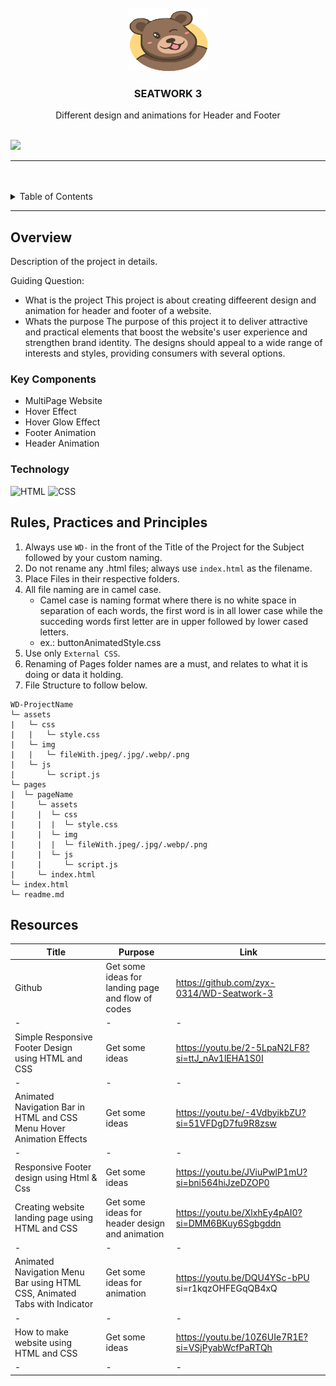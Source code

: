 <a name="readme-top">

<br/>

<br />
<div align="center">
  <a href="https://github.com/zyx-0314/">
  <img src="/assets/img/BEAR.png" alt="BEAR" width="130" height="100">
  </a>

  <h3 align="center">SEATWORK 3</h3>
</div>
<div align="center">
  Different design and animations for Header and Footer
</div>

<br />


![](https://visit-counter.vercel.app/counter.png?page=Aviona05/WD-SEATWORK-3)

---

<br />
<br />

<details>
  <summary>Table of Contents</summary>
  <ol>
    <li>
      <a href="#overview">Overview</a>
      <ol>
        <li>
          <a href="#key-components">Key Components</a>
        </li>
        <li>
          <a href="#technology">Technology</a>
        </li>
      </ol>
    </li>
    <li>
      <a href="#rule,-practices-and-principles">Rules, Practices and Principles</a>
    </li>
    <li>
      <a href="#resources">Resources</a>
    </li>
  </ol>
</details>

---

## Overview


Description of the project in details.

Guiding Question:
- What is the project
This project is about creating diffeerent design and animation for header and footer of a website.
- Whats the purpose
The purpose of this project it to deliver attractive and practical elements that boost the website's user experience and strengthen brand identity. The designs should appeal to a wide range of interests and styles, providing consumers with several options.


### Key Components

- MultiPage Website
- Hover Effect
- Hover Glow Effect
- Footer Animation
- Header Animation

### Technology
![HTML](https://img.shields.io/badge/HTML-E34F26?style=for-the-badge&logo=html5&logoColor=white)
![CSS](https://img.shields.io/badge/CSS-1572B6?style=for-the-badge&logo=css3&logoColor=white)

## Rules, Practices and Principles
1. Always use `WD-` in the front of the Title of the Project for the Subject followed by your custom naming.
2. Do not rename any .html files; always use `index.html` as the filename.
3. Place Files in their respective folders.
4. All file naming are in camel case.
   - Camel case is naming format where there is no white space in separation of each words, the first word is in all lower case while the succeding words first letter are in upper followed by lower cased letters.
   - ex.: buttonAnimatedStyle.css
5. Use only `External CSS`.
6. Renaming of Pages folder names are a must, and relates to what it is doing or data it holding.
7. File Structure to follow below.

```
WD-ProjectName
└─ assets
|   └─ css
|   |   └─ style.css
|   └─ img
|   |   └─ fileWith.jpeg/.jpg/.webp/.png
|   └─ js
|       └─ script.js
└─ pages
|  └─ pageName
|     └─ assets
|     |  └─ css
|     |  |  └─ style.css
|     |  └─ img
|     |  |  └─ fileWith.jpeg/.jpg/.webp/.png
|     |  └─ js
|     |     └─ script.js
|     └─ index.html
└─ index.html
└─ readme.md
```

## Resources


| Title | Purpose | Link |
|-|-|-|
|Github|Get some ideas for landing page and flow of codes|https://github.com/zyx-0314/WD-Seatwork-3|
|-|-|-|
|Simple Responsive Footer Design using HTML and CSS|Get some ideas|https://youtu.be/2-5LpaN2LF8?si=ttJ_nAv1lEHA1S0I|
|-|-|-|
|Animated Navigation Bar in HTML and CSS Menu Hover Animation Effects|Get some ideas|https://youtu.be/-4VdbyikbZU?si=51VFDgD7fu9R8zsw|
|-|-|-|
|Responsive Footer design using Html & Css|Get some ideas|https://youtu.be/JViuPwlP1mU?si=bni564hiJzeDZOP0|
|Creating website landing page using HTML and CSS|Get some ideas for header design and animation|https://youtu.be/XlxhEy4pAI0?si=DMM6BKuy6Sgbgddn |
|-|-|-|
|Animated Navigation Menu Bar using HTML CSS, Animated Tabs with Indicator |Get some ideas for animation|https://youtu.be/DQU4YSc-bPU si=r1kqzOHFEGqQB4xQ|
|-|-|-|
|How to make website using HTML and CSS|Get some ideas|https://youtu.be/10Z6UIe7R1E?si=VSjPyabWcfPaRTQh|
|-|-|-|


